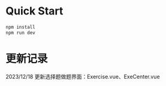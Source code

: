# Quick Start

```bash
npm install
npm run dev
```

# 更新记录

2023/12/18 更新选择题做题界面：Exercise.vue、ExeCenter.vue